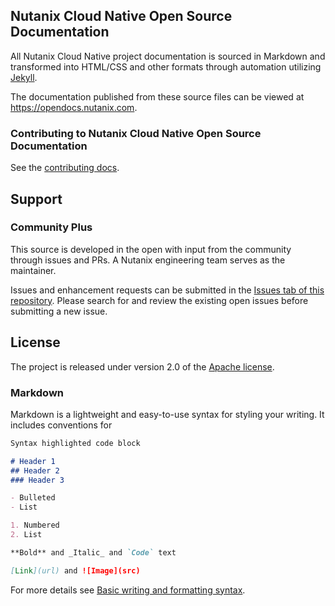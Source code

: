 ## Nutanix Cloud Native Open Source Documentation

All Nutanix Cloud Native project documentation is sourced in Markdown and transformed into HTML/CSS and other formats through automation utilizing [Jekyll](https://jekyllrb.com/).

The documentation published from these source files can be viewed at https://opendocs.nutanix.com.

### Contributing to Nutanix Cloud Native Open Source Documentation

See the [contributing docs](CONTRIBUTING.md).

## Support
### Community Plus

This source is developed in the open with input from the community through issues and PRs. A Nutanix engineering team serves as the maintainer.

Issues and enhancement requests can be submitted in the [Issues tab of this repository](../../issues). Please search for and review the existing open issues before submitting a new issue.

## License
The project is released under version 2.0 of the [Apache license](http://www.apache.org/licenses/LICENSE-2.0).

### Markdown

Markdown is a lightweight and easy-to-use syntax for styling your writing. It includes conventions for

```markdown
Syntax highlighted code block

# Header 1
## Header 2
### Header 3

- Bulleted
- List

1. Numbered
2. List

**Bold** and _Italic_ and `Code` text

[Link](url) and ![Image](src)
```

For more details see [Basic writing and formatting syntax](https://docs.github.com/en/github/writing-on-github/getting-started-with-writing-and-formatting-on-github/basic-writing-and-formatting-syntax).


